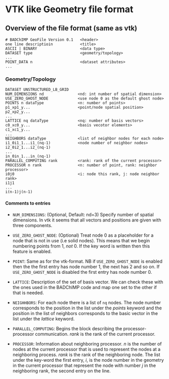 # VTK like Geometry file format


## Overview of the file format (same as vtk)
```
# BADChIMP GeoFile Version 0.1   <header>
one line descriptioin            <title> 
ASCII | BINARY                   <data type>
DATASET type                     <geometry/topology>
...
POINT_DATA n                     <dataset attributes>
...
```

### Geometry/Topology
```
DATASET UNSTRUCTURED_LB_GRID
NUM_DIMENSIONS nd               <nd: int number of spatial dimension>
USE_ZERO_GHOST_NODE             <use node 0 as the default ghost node>
POINTS n dataType               <n: number of points>
p1_xp1_y...                     <point/node spatial position>
p2_xp2_y...
...
LATTICE nq dataType             <nq: number of basis vectors>
c0_xc0_y...                     <basis vecotor elements>
c1_xc1_y...
...
NEIGHBORS dataType              <list of neighbor nodes for each node>
i1_0i1_1...i1_(nq-1)            <node number of neighbor nodes>
i2_0i2_1...i2_(nq-1)
...
in_0in_1...in_(nq-1)
PARALLEL_COMPUTING rank         <rank: rank of the current processor>
PROCESSOR n rank                <n: number of point, rank: neighbor processor>
i0j0                            <i: node this rank, j: node neighbor rank>
i1j1
...
i(n-1)j(n-1)
```
#### Comments to entries

- ```NUM_DIMENSIONS```: (Optional, Default: nd=3)  Specify number of spatial dimensions. In vtk it seems that all vectors and positions are given with three components. 

- ```USE_ZERO_GHOST_NODE```: (Optional) Treat node 0 as a placeholder for a node that is not in use (i.e solid nodes). This means that we begin numbering points from 1, _not_ 0. If the key word is written then this feature is enabled.

- ```POINT```: Same as for the vtk-format. NB if ```USE_ZERO_GHOST_NODE``` is enabled then the the first entry has node number 1, the next has 2 and so on. If ```USE_ZERO_GHOST_NODE``` is disabled  the first entry has node number 0.

- ```LATTICE```: Description of the set of basis vector. We can check these with the ones used in the BADChIMP code and map one set to the other if that is needed.

- ```NEIGHHBORS```:  For each node there is a list of ```nq``` nodes. The node number corresponds to the position in the list under the _points_ keyword and the position in the list of neighbors corresponds to the basic vector in the list under the _lattice_ keyword.

- ```PARALLEL_COMPUTING```: Begins the block describing the processor-processor communication. _rank_ is the rank of the current processor.

- ```PROCESSOR```:  Information about neighboring processor. _n_ is the number of nodes at the current processor that is used to represent the nodes at a neighboring process. _rank_ is the rank of the neighboring node. The list under the key-word the first entry, _i_, is the node number in the geometry in the current processor that represent the node with number _j_ in the neighboring rank, the second entry on the line.



